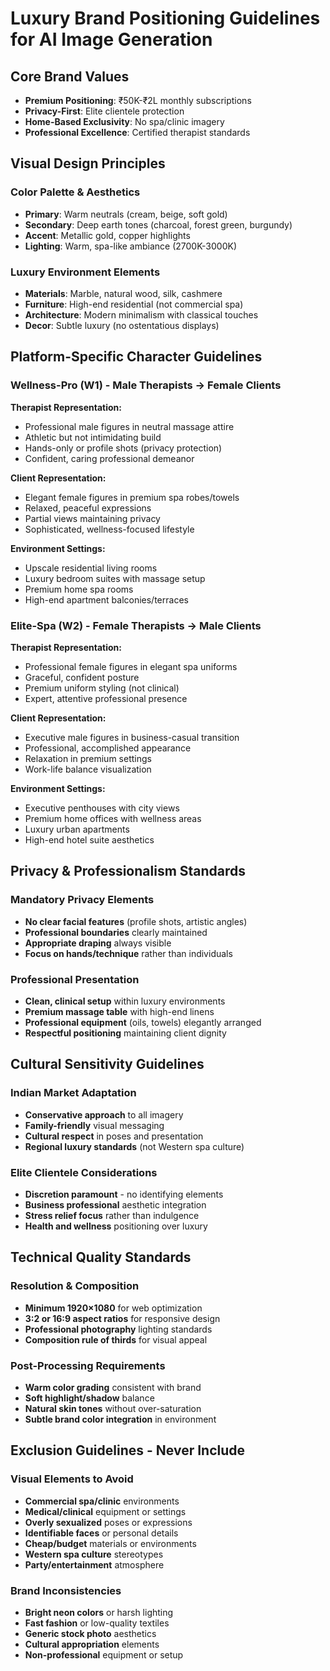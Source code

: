 # Luxury Brand Positioning Guidelines for AI Image Generation

## Core Brand Values
- **Premium Positioning**: ₹50K-₹2L monthly subscriptions
- **Privacy-First**: Elite clientele protection
- **Home-Based Exclusivity**: No spa/clinic imagery
- **Professional Excellence**: Certified therapist standards

## Visual Design Principles

### Color Palette & Aesthetics
- **Primary**: Warm neutrals (cream, beige, soft gold)
- **Secondary**: Deep earth tones (charcoal, forest green, burgundy)
- **Accent**: Metallic gold, copper highlights
- **Lighting**: Warm, spa-like ambiance (2700K-3000K)

### Luxury Environment Elements
- **Materials**: Marble, natural wood, silk, cashmere
- **Furniture**: High-end residential (not commercial spa)
- **Architecture**: Modern minimalism with classical touches
- **Decor**: Subtle luxury (no ostentatious displays)

## Platform-Specific Character Guidelines

### Wellness-Pro (W1) - Male Therapists → Female Clients
**Therapist Representation:**
- Professional male figures in neutral massage attire
- Athletic but not intimidating build
- Hands-only or profile shots (privacy protection)
- Confident, caring professional demeanor

**Client Representation:**
- Elegant female figures in premium spa robes/towels
- Relaxed, peaceful expressions
- Partial views maintaining privacy
- Sophisticated, wellness-focused lifestyle

**Environment Settings:**
- Upscale residential living rooms
- Luxury bedroom suites with massage setup
- Premium home spa rooms
- High-end apartment balconies/terraces

### Elite-Spa (W2) - Female Therapists → Male Clients
**Therapist Representation:**
- Professional female figures in elegant spa uniforms
- Graceful, confident posture
- Premium uniform styling (not clinical)
- Expert, attentive professional presence

**Client Representation:**
- Executive male figures in business-casual transition
- Professional, accomplished appearance
- Relaxation in premium settings
- Work-life balance visualization

**Environment Settings:**
- Executive penthouses with city views
- Premium home offices with wellness areas
- Luxury urban apartments
- High-end hotel suite aesthetics

## Privacy & Professionalism Standards

### Mandatory Privacy Elements
- **No clear facial features** (profile shots, artistic angles)
- **Professional boundaries** clearly maintained
- **Appropriate draping** always visible
- **Focus on hands/technique** rather than individuals

### Professional Presentation
- **Clean, clinical setup** within luxury environments
- **Premium massage table** with high-end linens
- **Professional equipment** (oils, towels) elegantly arranged
- **Respectful positioning** maintaining client dignity

## Cultural Sensitivity Guidelines

### Indian Market Adaptation
- **Conservative approach** to all imagery
- **Family-friendly** visual messaging
- **Cultural respect** in poses and presentation
- **Regional luxury standards** (not Western spa culture)

### Elite Clientele Considerations
- **Discretion paramount** - no identifying elements
- **Business professional** aesthetic integration
- **Stress relief focus** rather than indulgence
- **Health and wellness** positioning over luxury

## Technical Quality Standards

### Resolution & Composition
- **Minimum 1920×1080** for web optimization
- **3:2 or 16:9 aspect ratios** for responsive design
- **Professional photography** lighting standards
- **Composition rule of thirds** for visual appeal

### Post-Processing Requirements
- **Warm color grading** consistent with brand
- **Soft highlight/shadow** balance
- **Natural skin tones** without over-saturation
- **Subtle brand color integration** in environment

## Exclusion Guidelines - Never Include

### Visual Elements to Avoid
- **Commercial spa/clinic** environments
- **Medical/clinical** equipment or settings
- **Overly sexualized** poses or expressions
- **Identifiable faces** or personal details
- **Cheap/budget** materials or environments
- **Western spa culture** stereotypes
- **Party/entertainment** atmosphere

### Brand Inconsistencies
- **Bright neon colors** or harsh lighting
- **Fast fashion** or low-quality textiles
- **Generic stock photo** aesthetics
- **Cultural appropriation** elements
- **Non-professional** equipment or setup